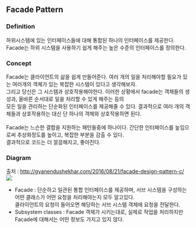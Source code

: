 ## Facade Pattern
### Definition 
하위시스템에 있는 인터페이스들에 대해 통합된 하나의 인터페이스를 제공한다. Facade는 하위 시스템을 사용하기 쉽게 해주는 높은 수준의 인터페이스를 정의한다.

### Concept
Facade는 클라이언트의 삶을 쉽게 만들어준다. 여러 개의 일을 처리해야할 필요가 있는 여러개의 객체가 있는 복잡한 시스템이 있다고 생각해보자. <br>
그리고 당신은 그 시스템과 상호작용해야한다. 이러한 상황에서 facade는 객체들의 생성과, 올바른 순서대로 일을 처리할 수 있게 해주는 등의 <br>
모든 일을 관리하는 단순화된 인터페이스를 제공해줄 수 있다. 결과적으로 여러 개의 객체들과 상호작용하는 대신 단 하나의 객체와 상호작용하면 된다.<br><br>
Facade는 느슨한 결합을 지원하는 패턴들중에 하나이다. 간단한 인터페이스를 높임으로써 추상화정도를 높이고, 복잡한 부분을 감출 수 있다. <br>
결과적으로 코드는 더 깔끔해지고, 좋아진다.

### Diagram
출처 : http://gyanendushekhar.com/2016/08/21/facade-design-pattern-c/ <br>
<img src="https://gyanendushekhar.com/wp-content/uploads/2016/08/Facade-Design-Pattern-in-C-UML-Diagram.png"/><br>

- Facade : 단순하고 일관된 통합 인터페이스를 제공하며, 서브 시스템을 구성하는 어떤 클래스가 어떤 요청을 처리해야는지 모두 알고있다.<br> 클라이언트의 요청이 들어오면 해당하는 서브 시스템 객체에 요청을 전달한다.
- Subsystem classes : Facade 객체가 시키는대로, 실제로 작업을 처리하지만 Facade에 대해서는 어떤 정보도 가지고 있지 않다.